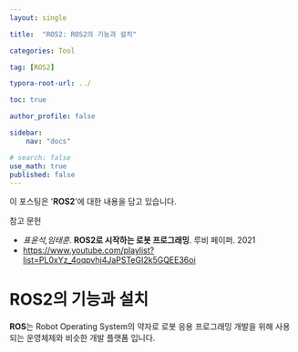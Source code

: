 ```yaml
---
layout: single

title:  "ROS2: ROS2의 기능과 설치"

categories: Tool

tag: [ROS2]

typora-root-url: ../

toc: true

author_profile: false

sidebar:
    nav: "docs"

# search: false
use_math: true
published: false
---
```






이 포스팅은 '**ROS2**'에 대한 내용을 담고 있습니다.



참고 문헌

- *표윤석,임태훈*. **ROS2로 시작하는 로봇 프로그래밍**. 루비 페이퍼. 2021
- <https://www.youtube.com/playlist?list=PL0xYz_4oqpvhj4JaPSTeGI2k5GQEE36oi>









# ROS2의 기능과 설치

**ROS**는 Robot Operating System의 약자로 로봇 응용 프로그래밍 개발을 위해 사용되는 운영체제와 비슷한 개발 플랫폼 입니다. 

















